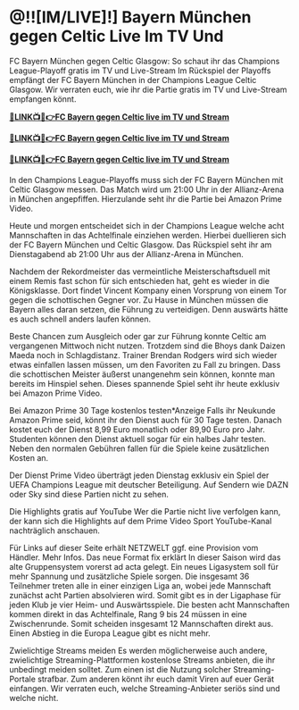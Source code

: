 # @!![IM/LIVE]!] Bayern München gegen Celtic Live Im TV Und

FC Bayern München gegen Celtic Glasgow: So schaut ihr das Champions League-Playoff gratis im TV und Live-Stream
Im Rückspiel der Playoffs empfängt der FC Bayern München in der Champions League Celtic Glasgow. Wir verraten euch, wie ihr die Partie gratis im TV und Live-Stream empfangen könnt.

**[🔴LINK📺📱👉FC Bayern gegen Celtic live im TV und Stream](https://tinyurl.com/4dwhr6d4)**

**[🔴LINK📺📱👉FC Bayern gegen Celtic live im TV und Stream](https://tinyurl.com/4dwhr6d4)**

**[🔴LINK📺📱👉FC Bayern gegen Celtic live im TV und Stream](https://tinyurl.com/4dwhr6d4)**

In den Champions League-Playoffs muss sich der FC Bayern München mit Celtic Glasgow messen.
Das Match wird um 21:00 Uhr in der Allianz-Arena in München angepfiffen.
Hierzulande seht ihr die Partie bei Amazon Prime Video.

Heute und morgen entscheidet sich in der Champions League welche acht Mannschaften in das Achtelfinale einziehen werden. Hierbei duellieren sich der FC Bayern München und Celtic Glasgow. Das Rückspiel seht ihr am Dienstagabend ab 21:00 Uhr aus der Allianz-Arena in München.

Nachdem der Rekordmeister das vermeintliche Meisterschaftsduell mit einem Remis fast schon für sich entschieden hat, geht es wieder in die Königsklasse. Dort findet Vincent Kompany einen Vorsprung von einem Tor gegen die schottischen Gegner vor. Zu Hause in München müssen die Bayern alles daran setzen, die Führung zu verteidigen. Denn auswärts hätte es auch schnell anders laufen können.

Beste Chancen zum Ausgleich oder gar zur Führung konnte Celtic am vergangenen Mittwoch nicht nutzen. Trotzdem sind die Bhoys dank Daizen Maeda noch in Schlagdistanz. Trainer Brendan Rodgers wird sich wieder etwas einfallen lassen müssen, um den Favoriten zu Fall zu bringen. Dass die schottischen Meister äußerst unangenehm sein können, konnte man bereits im Hinspiel sehen. Dieses spannende Spiel seht ihr heute exklusiv bei Amazon Prime Video.

Bei Amazon Prime 30 Tage kostenlos testen*Anzeige
Falls ihr Neukunde Amazon Prime seid, könnt ihr den Dienst auch für 30 Tage testen. Danach kostet euch der Dienst 8,99 Euro monatlich oder 89,90 Euro pro Jahr. Studenten können den Dienst aktuell sogar für ein halbes Jahr testen. Neben den normalen Gebühren fallen für die Spiele keine zusätzlichen Kosten an.

Der Dienst Prime Video überträgt jeden Dienstag exklusiv ein Spiel der UEFA Champions League mit deutscher Beteiligung. Auf Sendern wie DAZN oder Sky sind diese Partien nicht zu sehen.

Die Highlights gratis auf YouTube
Wer die Partie nicht live verfolgen kann, der kann sich die Highlights auf dem Prime Video Sport YouTube-Kanal nachträglich anschauen.

Für Links auf dieser Seite erhält NETZWELT ggf. eine Provision vom Händler. Mehr Infos.
Das neue Format fix erklärt
In dieser Saison wird das alte Gruppensystem vorerst ad acta gelegt. Ein neues Ligasystem soll für mehr Spannung und zusätzliche Spiele sorgen. Die insgesamt 36 Teilnehmer treten alle in einer einzigen Liga an, wobei jede Mannschaft zunächst acht Partien absolvieren wird. Somit gibt es in der Ligaphase für jeden Klub je vier Heim- und Auswärtsspiele. Die besten acht Mannschaften kommen direkt in das Achtelfinale, Rang 9 bis 24 müssen in eine Zwischenrunde. Somit scheiden insgesamt 12 Mannschaften direkt aus. Einen Abstieg in die Europa League gibt es nicht mehr.

Zwielichtige Streams meiden
Es werden möglicherweise auch andere, zwielichtige Streaming-Plattformen kostenlose Streams anbieten, die ihr unbedingt meiden solltet. Zum einen ist die Nutzung solcher Streaming-Portale strafbar. Zum anderen könnt ihr euch damit Viren auf euer Gerät einfangen. Wir verraten euch, welche Streaming-Anbieter seriös sind und welche nicht.

